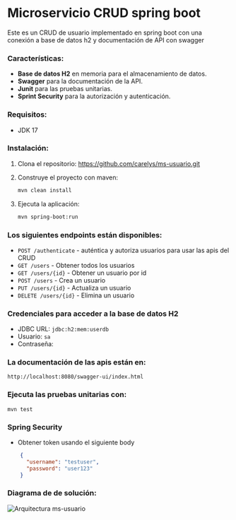 # Microservicio CRUD spring boot

Este es un CRUD de usuario implementado en spring boot con una conexión a base de datos h2 y documentación de API con swagger

### Características:

- **Base de datos H2** en memoria para el almacenamiento de datos.
- **Swagger** para la documentación de la API.
- **Junit** para las pruebas unitarias.
- **Sprint Security** para la autorización y autenticación.

### Requisitos:
 
 - JDK 17
 
### Instalación:
 
 1. Clona el repositorio:
 https://github.com/carelys/ms-usuario.git
 
 2. Construye el proyecto con maven:
	```bash
	mvn clean install
	```
3. Ejecuta la aplicación:
	```bash
	mvn spring-boot:run
	```
	
### Los siguientes endpoints están disponibles:

 - `POST /authenticate` - auténtica y autoriza usuarios para usar las apis del CRUD
 - `GET /users` - Obtener todos los usuarios
 - `GET /users/{id}` - Obtener un usuario por id
 - `POST /users` - Crea un usuario
 - `PUT /users/{id}` - Actualiza un usuario
 - `DELETE /users/{id}` - Elimina un usuario
 
### Credenciales para acceder a la base de datos H2
 - JDBC URL: `jdbc:h2:mem:userdb`
 - Usuario: `sa`
 - Contraseña: 
 
### La documentación de las apis están en:
   `http://localhost:8080/swagger-ui/index.html`
 
### Ejecuta las pruebas unitarias con:

	mvn test

	
### Spring Security
 - Obtener token usando el siguiente body
	
```json
	{
	  "username": "testuser",
	  "password": "user123"
	}
```

### Diagrama de de solución:

![Arquitectura ms-usuario](https://github.com/user-attachments/assets/c1c030d4-56fb-4a1a-b952-54af0a96da3d)


 
 
 
 
